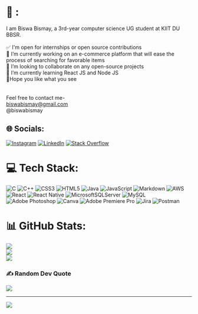 # 💫 <Hello World>:
I am Biswa Bismay, a 3rd-year computer science UG student at KIIT DU BBSR.<br><br>✅ I'm open for internships or open source contributions <br>🔭 I’m currently working on an e-commerce platform that will ease the process of searching for favorable items<br>👯 I’m looking to collaborate on any open-source projects <br>🌱 I’m currently learning React JS and Node JS<br>👀Hope you like what you see<br><br><br>Feel free to contact me-<br>    <Gmail> biswabismay@gmail.com<br>    <LinkedIn> @biswabismay


## 🌐 Socials:
[![Instagram](https://img.shields.io/badge/Instagram-%23E4405F.svg?logo=Instagram&logoColor=white)](https://instagram.com/biswa.bismay) [![LinkedIn](https://img.shields.io/badge/LinkedIn-%230077B5.svg?logo=linkedin&logoColor=white)](https://linkedin.com/in/biswabismay) [![Stack Overflow](https://img.shields.io/badge/-Stackoverflow-FE7A16?logo=stack-overflow&logoColor=white)](https://stackoverflow.com/users/19158952) 

# 💻 Tech Stack:
![C](https://img.shields.io/badge/c-%2300599C.svg?style=flat-square&logo=c&logoColor=white) ![C++](https://img.shields.io/badge/c++-%2300599C.svg?style=flat-square&logo=c%2B%2B&logoColor=white) ![CSS3](https://img.shields.io/badge/css3-%231572B6.svg?style=flat-square&logo=css3&logoColor=white) ![HTML5](https://img.shields.io/badge/html5-%23E34F26.svg?style=flat-square&logo=html5&logoColor=white) ![Java](https://img.shields.io/badge/java-%23ED8B00.svg?style=flat-square&logo=java&logoColor=white) ![JavaScript](https://img.shields.io/badge/javascript-%23323330.svg?style=flat-square&logo=javascript&logoColor=%23F7DF1E) ![Markdown](https://img.shields.io/badge/markdown-%23000000.svg?style=flat-square&logo=markdown&logoColor=white) ![AWS](https://img.shields.io/badge/AWS-%23FF9900.svg?style=flat-square&logo=amazon-aws&logoColor=white) ![React](https://img.shields.io/badge/react-%2320232a.svg?style=flat-square&logo=react&logoColor=%2361DAFB) ![React Native](https://img.shields.io/badge/react_native-%2320232a.svg?style=flat-square&logo=react&logoColor=%2361DAFB) ![MicrosoftSQLServer](https://img.shields.io/badge/Microsoft%20SQL%20Sever-CC2927?style=flat-square&logo=microsoft%20sql%20server&logoColor=white) ![MySQL](https://img.shields.io/badge/mysql-%2300f.svg?style=flat-square&logo=mysql&logoColor=white) ![Adobe Photoshop](https://img.shields.io/badge/adobephotoshop-%2331A8FF.svg?style=flat-square&logo=adobephotoshop&logoColor=white) ![Canva](https://img.shields.io/badge/Canva-%2300C4CC.svg?style=flat-square&logo=Canva&logoColor=white) ![Adobe Premiere Pro](https://img.shields.io/badge/Adobe%20Premiere%20Pro-9999FF.svg?style=flat-square&logo=Adobe%20Premiere%20Pro&logoColor=white) ![Jira](https://img.shields.io/badge/jira-%230A0FFF.svg?style=flat-square&logo=jira&logoColor=white) ![Postman](https://img.shields.io/badge/Postman-FF6C37?style=flat-square&logo=postman&logoColor=white)
# 📊 GitHub Stats:
![](https://github-readme-stats.vercel.app/api?username=biswabismay&theme=dark&hide_border=true&include_all_commits=false&count_private=false)<br/>
![](https://github-readme-streak-stats.herokuapp.com/?user=biswabismay&theme=dark&hide_border=true)<br/>
![](https://github-readme-stats.vercel.app/api/top-langs/?username=biswabismay&theme=dark&hide_border=true&include_all_commits=false&count_private=false&layout=compact)

### ✍️ Random Dev Quote
![](https://quotes-github-readme.vercel.app/api?type=horizontal&theme=dark)

---
[![](https://visitcount.itsvg.in/api?id=biswabismay&icon=5&color=1)](https://visitcount.itsvg.in)

<!-- Proudly created with GPRM ( https://gprm.itsvg.in ) -->
